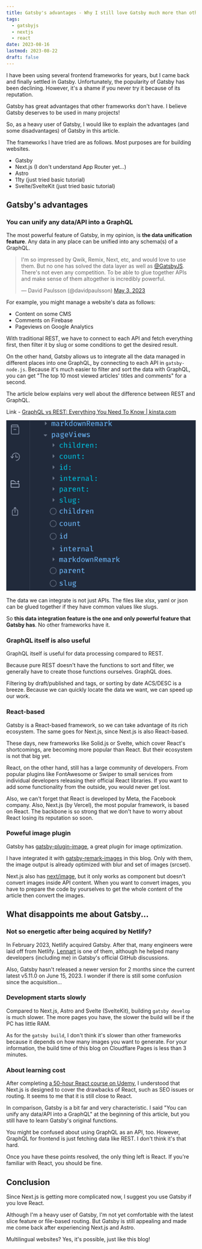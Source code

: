 ```yaml
---
title: Gatsby's advantages - Why I still love Gatsby much more than other frameworks
tags:
  - gatsbyjs
  - nextjs
  - react
date: 2023-08-16
lastmod: 2023-08-22
draft: false
---
```


I have been using several frontend frameworks for years, but I came back and finally settled in Gatsby. Unfortunately, the popularity of Gatsby has been declining. However, it's a shame if you never try it because of its reputation.

Gatsby has great advantages that other frameworks don't have. I believe Gatsby deserves to be used in many projects!

So, as a heavy user of Gatsby, I would like to explain the advantages (and some disadvantages) of Gatsby in this article.

The frameworks I have tried are as follows. Most purposes are for building websites.

- Gatsby
- Next.js (I don't understand App Router yet...)
- Astro
- 11ty (just tried basic tutorial)
- Svelte/SvelteKit (just tried basic tutorial)

## Gatsby's advantages

### You can unify any data/API into a GraphQL

The most powerful feature of Gatsby, in my opinion, is **the data unification feature**. Any data in any place can be unified into any schema(s) of a GraphQL.

<blockquote class="twitter-tweet" data-theme="dark"><p lang="en" dir="ltr">I&#39;m so impressed by Qwik, Remix, Next, etc, and would love to use them. But no one has solved the data layer as well as <a href="https://twitter.com/GatsbyJS?ref_src=twsrc%5Etfw">@GatsbyJS</a>. There&#39;s not even any competition. To be able to glue together APIs and make sense of them altogether is incredibly powerful.</p>&mdash; David Paulsson (@davidpaulsson) <a href="https://twitter.com/davidpaulsson/status/1653797711810797569?ref_src=twsrc%5Etfw">May 3, 2023</a></blockquote>

For example, you might manage a website's data as follows:

- Content on some CMS
- Comments on Firebase
- Pageviews on Google Analytics

With traditional REST, we have to connect to each API and fetch everything first, then filter it by slug or some conditions to get the desired result.

On the other hand, Gatsby allows us to integrate all the data managed in different places into one GraphQL, by connecting to each API in `gatsby-node.js`. Because it's much easier to filter and sort the data with GraphQL, you can get "The top 10 most viewed articles' titles and comments" for a second.

The article below explains very well about the difference between REST and GraphQL.

Link - [GraphQL vs REST: Everything You Need To Know | kinsta.com](https://kinsta.com/blog/graphql-vs-rest/)

![GraphQL of Gatsby](../../../images/gatsby-graphql01.png "Example: Create a pageViews schema and glue Markdown data to it.")

The data we can integrate is not just APIs. The files like xlsx, yaml or json can be glued together if they have common values like slugs.

So **this data integration feature is the one and only powerful feature that Gatsby has**. No other frameworks have it.

### GraphQL itself is also useful

GraphQL itself is useful for data processing compared to REST.

Because pure REST doesn't have the functions to sort and filter, we generally have to create those functions ourselves. GraphQL does.

Filtering by draft/published and tags, or sorting by date ACS/DESC is a breeze. Because we can quickly locate the data we want, we can speed up our work.

### React-based

Gatsby is a React-based framework, so we can take advantage of its rich ecosystem. The same goes for Next.js, since Next.js is also React-based.

These days, new frameworks like Solid.js or Svelte, which cover React's shortcomings, are becoming more popular than React. But their ecosystem is not that big yet.

React, on the other hand, still has a large community of developers. From popular plugins like FontAwesome or Swiper to small services from individual developers releasing their official React libraries. If you want to add some functionality from the outside, you would never get lost.

Also, we can't forget that React is developed by Meta, the Facebook company. Also, Next.js (by Vercel), the most popular framework, is based on React. The backbone is so strong that we don't have to worry about React losing its reputation so soon.

### Poweful image plugin

Gatsby has [gatsby-plugin-image](https://www.gatsbyjs.com/plugins/gatsby-plugin-image/), a great plugin for image optimization.

I have integrated it with [gatsby-remark-images](https://www.gatsbyjs.com/plugins/gatsby-remark-images/) in this blog. Only with them, the image output is already optimized with blur and set of images (srcset).

Next.js also has [next/image](https://nextjs.org/docs/pages/api-reference/components/image), but it only works as component but doesn't convert images inside API content. When you want to convert images, you have to prepare the code by yourselves to get the whole content of the article then convert the images.

## What disappoints me about Gatsby...

### Not so energetic after being acquired by Netlify?

In February 2023, Netlify acquired Gatsby. After that, many engineers were laid off from Netlify. [Lennart](https://twitter.com/lekoarts_de) is one of them, although he helped many developers (including me) in Gatsby's official GitHub discussions.

Also, Gatsby hasn't released a newer version for 2 months since the current latest v5.11.0 on June 15, 2023. I wonder if there is still some confusion since the acquisition...

### Development starts slowly

Compared to Next.js, Astro and Svelte (SvelteKit), building `gatsby develop` is much slower. The more pages you have, the slower the build will be if the PC has little RAM.

As for the `gatsby build`, I don't think it's slower than other frameworks because it depends on how many images you want to generate. For your information, the build time of this blog on Cloudflare Pages is less than 3 minutes.

### About learning cost

After completing [a 50-hour React course on Udemy](https://www.udemy.com/course/react-the-complete-guide-incl-redux/), I understood that Next.js is designed to cover the drawbacks of React, such as SEO issues or routing. It seems to me that it is still close to React.

In comparison, Gatsby is a bit far and very characteristic. I said "You can unify any data/API into a GraphQL" at the beginning of this article, but you still have to learn Gatsby's original functions.

You might be confused about using GraphQL as an API, too. However, GraphQL for frontend is just fetching data like REST. I don't think it's that hard.

Once you have these points resolved, the only thing left is React. If you're familiar with React, you should be fine.

## Conclusion

Since Next.js is getting more complicated now, I suggest you use Gatsby if you love React.

Although I'm a heavy user of Gatsby, I'm not yet comfortable with the latest slice feature or file-based routing. But Gatsby is still appealing and made me come back after experiencing Next.js and Astro.

Multilingual websites? Yes, it's possible, just like this blog!